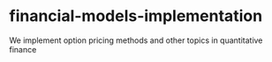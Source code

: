 # financial-models-implementation
We implement option pricing methods and other topics in quantitative finance
